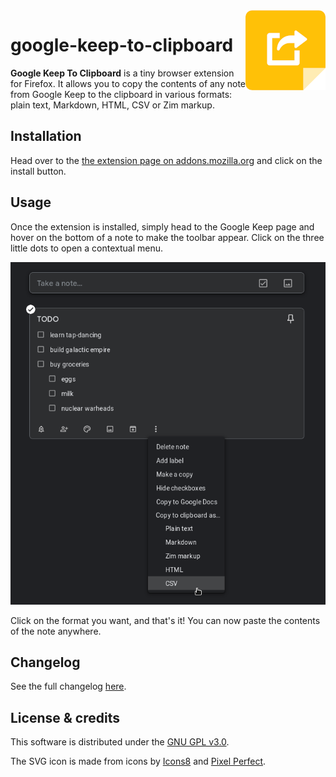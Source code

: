 <img align="right" src="https://raw.githubusercontent.com/cheap-glitch/google-keep-to-clipboard/master/docs/icon.png" alt="Google Keep To Clipboard logo">

# google-keep-to-clipboard

**Google Keep To Clipboard** is a  tiny browser extension for Firefox. It allows
you  to copy  the contents  of any  note from  Google Keep  to the  clipboard in
various formats: plain text, Markdown, HTML, CSV or Zim markup.

## Installation
Head over to the [the extension page on addons.mozilla.org](https://addons.mozilla.org/en-US/firefox/addon/google-keep-to-clipboard)
and click on the install button.

## Usage
Once the extension is  installed, simply head to the Google  Keep page and hover
on the bottom  of a note to make  the toolbar appear. Click on  the three little
dots to open a contextual menu.

![Demo screenshot](https://raw.githubusercontent.com/cheap-glitch/google-keep-to-clipboard/master/docs/screenshot-dark.png)

Click on the format  you want, and that's it! You can now  paste the contents of
the note anywhere.

## Changelog
See the full changelog [here](https://github.com/cheap-glitch/google-keep-to-clipboard/releases).

## License & credits
This software is distributed under the [GNU GPL v3.0](https://spdx.org/licenses/GPL-3.0.html).

The SVG icon is made from icons by [Icons8](https://icons8.com/icons) and [Pixel
Perfect](https://www.flaticon.com/authors/pixel-perfect).
